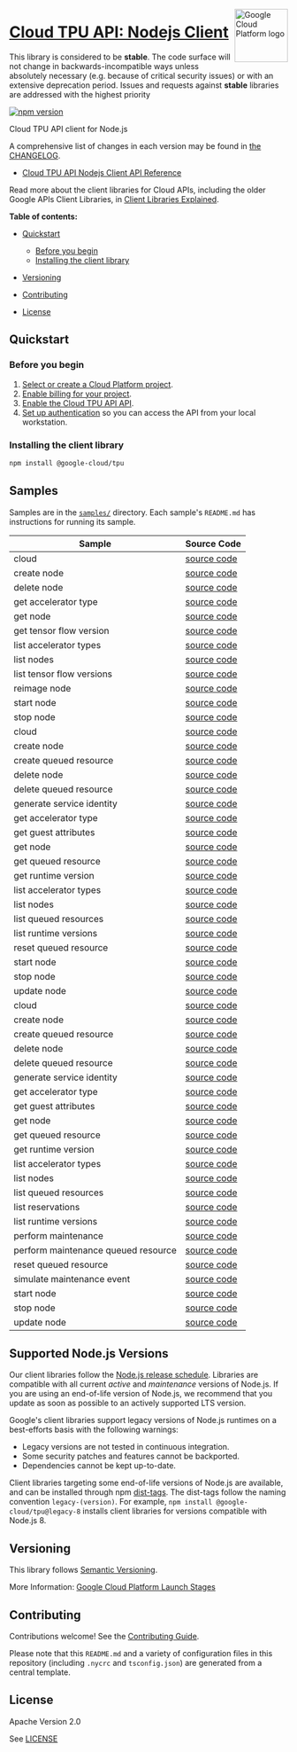 [//]: # "This README.md file is auto-generated, all changes to this file will be lost."
[//]: # "The comments you see below are used to generate those parts of the template in later states."
<img src="https://avatars2.githubusercontent.com/u/2810941?v=3&s=96" alt="Google Cloud Platform logo" title="Google Cloud Platform" align="right" height="96" width="96"/>

# [Cloud TPU API: Nodejs Client][homepage]

This library is considered to be **stable**. The code surface will not change in backwards-incompatible ways
unless absolutely necessary (e.g. because of critical security issues) or with
an extensive deprecation period. Issues and requests against **stable** libraries
are addressed with the highest priority

[![npm version](https://img.shields.io/npm/v/@google-cloud/tpu.svg)](https://www.npmjs.org/package/@google-cloud/tpu)

Cloud TPU API client for Node.js

[//]: # "partials.introduction"

A comprehensive list of changes in each version may be found in
[the CHANGELOG][homepage_changelog].

* [Cloud TPU API Nodejs Client API Reference](https://cloud.google.com/nodejs/docs/reference/tpu/latest)


Read more about the client libraries for Cloud APIs, including the older
Google APIs Client Libraries, in [Client Libraries Explained][explained].

[explained]: https://cloud.google.com/apis/docs/client-libraries-explained

**Table of contents:**

* [Quickstart](#quickstart)
  * [Before you begin](#before-you-begin)
  * [Installing the client library](#installing-the-client-library)

* [Versioning](#versioning)
* [Contributing](#contributing)
* [License](#license)

## Quickstart
### Before you begin

1.  [Select or create a Cloud Platform project][projects].
1.  [Enable billing for your project][billing].
1.  [Enable the Cloud TPU API API][enable_api].
1.  [Set up authentication][auth] so you can access the
    API from your local workstation.
### Installing the client library

```bash
npm install @google-cloud/tpu
```

[//]: # "partials.body"

## Samples

Samples are in the [`samples/`][homepage_samples] directory. Each sample's `README.md` has instructions for running its sample.

| Sample                      | Source Code                       |
| --------------------------- | --------------------------------- |
| cloud | [source code](https://github.com/googleapis/google-cloud-node/blob/main/packages/google-cloud-tpu/samples/generated/v1/snippet_metadata_google.cloud.tpu.v1.json) |
| create node | [source code](https://github.com/googleapis/google-cloud-node/blob/main/packages/google-cloud-tpu/samples/generated/v1/tpu.create_node.js) |
| delete node | [source code](https://github.com/googleapis/google-cloud-node/blob/main/packages/google-cloud-tpu/samples/generated/v1/tpu.delete_node.js) |
| get accelerator type | [source code](https://github.com/googleapis/google-cloud-node/blob/main/packages/google-cloud-tpu/samples/generated/v1/tpu.get_accelerator_type.js) |
| get node | [source code](https://github.com/googleapis/google-cloud-node/blob/main/packages/google-cloud-tpu/samples/generated/v1/tpu.get_node.js) |
| get tensor flow version | [source code](https://github.com/googleapis/google-cloud-node/blob/main/packages/google-cloud-tpu/samples/generated/v1/tpu.get_tensor_flow_version.js) |
| list accelerator types | [source code](https://github.com/googleapis/google-cloud-node/blob/main/packages/google-cloud-tpu/samples/generated/v1/tpu.list_accelerator_types.js) |
| list nodes | [source code](https://github.com/googleapis/google-cloud-node/blob/main/packages/google-cloud-tpu/samples/generated/v1/tpu.list_nodes.js) |
| list tensor flow versions | [source code](https://github.com/googleapis/google-cloud-node/blob/main/packages/google-cloud-tpu/samples/generated/v1/tpu.list_tensor_flow_versions.js) |
| reimage node | [source code](https://github.com/googleapis/google-cloud-node/blob/main/packages/google-cloud-tpu/samples/generated/v1/tpu.reimage_node.js) |
| start node | [source code](https://github.com/googleapis/google-cloud-node/blob/main/packages/google-cloud-tpu/samples/generated/v1/tpu.start_node.js) |
| stop node | [source code](https://github.com/googleapis/google-cloud-node/blob/main/packages/google-cloud-tpu/samples/generated/v1/tpu.stop_node.js) |
| cloud | [source code](https://github.com/googleapis/google-cloud-node/blob/main/packages/google-cloud-tpu/samples/generated/v2/snippet_metadata_google.cloud.tpu.v2.json) |
| create node | [source code](https://github.com/googleapis/google-cloud-node/blob/main/packages/google-cloud-tpu/samples/generated/v2/tpu.create_node.js) |
| create queued resource | [source code](https://github.com/googleapis/google-cloud-node/blob/main/packages/google-cloud-tpu/samples/generated/v2/tpu.create_queued_resource.js) |
| delete node | [source code](https://github.com/googleapis/google-cloud-node/blob/main/packages/google-cloud-tpu/samples/generated/v2/tpu.delete_node.js) |
| delete queued resource | [source code](https://github.com/googleapis/google-cloud-node/blob/main/packages/google-cloud-tpu/samples/generated/v2/tpu.delete_queued_resource.js) |
| generate service identity | [source code](https://github.com/googleapis/google-cloud-node/blob/main/packages/google-cloud-tpu/samples/generated/v2/tpu.generate_service_identity.js) |
| get accelerator type | [source code](https://github.com/googleapis/google-cloud-node/blob/main/packages/google-cloud-tpu/samples/generated/v2/tpu.get_accelerator_type.js) |
| get guest attributes | [source code](https://github.com/googleapis/google-cloud-node/blob/main/packages/google-cloud-tpu/samples/generated/v2/tpu.get_guest_attributes.js) |
| get node | [source code](https://github.com/googleapis/google-cloud-node/blob/main/packages/google-cloud-tpu/samples/generated/v2/tpu.get_node.js) |
| get queued resource | [source code](https://github.com/googleapis/google-cloud-node/blob/main/packages/google-cloud-tpu/samples/generated/v2/tpu.get_queued_resource.js) |
| get runtime version | [source code](https://github.com/googleapis/google-cloud-node/blob/main/packages/google-cloud-tpu/samples/generated/v2/tpu.get_runtime_version.js) |
| list accelerator types | [source code](https://github.com/googleapis/google-cloud-node/blob/main/packages/google-cloud-tpu/samples/generated/v2/tpu.list_accelerator_types.js) |
| list nodes | [source code](https://github.com/googleapis/google-cloud-node/blob/main/packages/google-cloud-tpu/samples/generated/v2/tpu.list_nodes.js) |
| list queued resources | [source code](https://github.com/googleapis/google-cloud-node/blob/main/packages/google-cloud-tpu/samples/generated/v2/tpu.list_queued_resources.js) |
| list runtime versions | [source code](https://github.com/googleapis/google-cloud-node/blob/main/packages/google-cloud-tpu/samples/generated/v2/tpu.list_runtime_versions.js) |
| reset queued resource | [source code](https://github.com/googleapis/google-cloud-node/blob/main/packages/google-cloud-tpu/samples/generated/v2/tpu.reset_queued_resource.js) |
| start node | [source code](https://github.com/googleapis/google-cloud-node/blob/main/packages/google-cloud-tpu/samples/generated/v2/tpu.start_node.js) |
| stop node | [source code](https://github.com/googleapis/google-cloud-node/blob/main/packages/google-cloud-tpu/samples/generated/v2/tpu.stop_node.js) |
| update node | [source code](https://github.com/googleapis/google-cloud-node/blob/main/packages/google-cloud-tpu/samples/generated/v2/tpu.update_node.js) |
| cloud | [source code](https://github.com/googleapis/google-cloud-node/blob/main/packages/google-cloud-tpu/samples/generated/v2alpha1/snippet_metadata_google.cloud.tpu.v2alpha1.json) |
| create node | [source code](https://github.com/googleapis/google-cloud-node/blob/main/packages/google-cloud-tpu/samples/generated/v2alpha1/tpu.create_node.js) |
| create queued resource | [source code](https://github.com/googleapis/google-cloud-node/blob/main/packages/google-cloud-tpu/samples/generated/v2alpha1/tpu.create_queued_resource.js) |
| delete node | [source code](https://github.com/googleapis/google-cloud-node/blob/main/packages/google-cloud-tpu/samples/generated/v2alpha1/tpu.delete_node.js) |
| delete queued resource | [source code](https://github.com/googleapis/google-cloud-node/blob/main/packages/google-cloud-tpu/samples/generated/v2alpha1/tpu.delete_queued_resource.js) |
| generate service identity | [source code](https://github.com/googleapis/google-cloud-node/blob/main/packages/google-cloud-tpu/samples/generated/v2alpha1/tpu.generate_service_identity.js) |
| get accelerator type | [source code](https://github.com/googleapis/google-cloud-node/blob/main/packages/google-cloud-tpu/samples/generated/v2alpha1/tpu.get_accelerator_type.js) |
| get guest attributes | [source code](https://github.com/googleapis/google-cloud-node/blob/main/packages/google-cloud-tpu/samples/generated/v2alpha1/tpu.get_guest_attributes.js) |
| get node | [source code](https://github.com/googleapis/google-cloud-node/blob/main/packages/google-cloud-tpu/samples/generated/v2alpha1/tpu.get_node.js) |
| get queued resource | [source code](https://github.com/googleapis/google-cloud-node/blob/main/packages/google-cloud-tpu/samples/generated/v2alpha1/tpu.get_queued_resource.js) |
| get runtime version | [source code](https://github.com/googleapis/google-cloud-node/blob/main/packages/google-cloud-tpu/samples/generated/v2alpha1/tpu.get_runtime_version.js) |
| list accelerator types | [source code](https://github.com/googleapis/google-cloud-node/blob/main/packages/google-cloud-tpu/samples/generated/v2alpha1/tpu.list_accelerator_types.js) |
| list nodes | [source code](https://github.com/googleapis/google-cloud-node/blob/main/packages/google-cloud-tpu/samples/generated/v2alpha1/tpu.list_nodes.js) |
| list queued resources | [source code](https://github.com/googleapis/google-cloud-node/blob/main/packages/google-cloud-tpu/samples/generated/v2alpha1/tpu.list_queued_resources.js) |
| list reservations | [source code](https://github.com/googleapis/google-cloud-node/blob/main/packages/google-cloud-tpu/samples/generated/v2alpha1/tpu.list_reservations.js) |
| list runtime versions | [source code](https://github.com/googleapis/google-cloud-node/blob/main/packages/google-cloud-tpu/samples/generated/v2alpha1/tpu.list_runtime_versions.js) |
| perform maintenance | [source code](https://github.com/googleapis/google-cloud-node/blob/main/packages/google-cloud-tpu/samples/generated/v2alpha1/tpu.perform_maintenance.js) |
| perform maintenance queued resource | [source code](https://github.com/googleapis/google-cloud-node/blob/main/packages/google-cloud-tpu/samples/generated/v2alpha1/tpu.perform_maintenance_queued_resource.js) |
| reset queued resource | [source code](https://github.com/googleapis/google-cloud-node/blob/main/packages/google-cloud-tpu/samples/generated/v2alpha1/tpu.reset_queued_resource.js) |
| simulate maintenance event | [source code](https://github.com/googleapis/google-cloud-node/blob/main/packages/google-cloud-tpu/samples/generated/v2alpha1/tpu.simulate_maintenance_event.js) |
| start node | [source code](https://github.com/googleapis/google-cloud-node/blob/main/packages/google-cloud-tpu/samples/generated/v2alpha1/tpu.start_node.js) |
| stop node | [source code](https://github.com/googleapis/google-cloud-node/blob/main/packages/google-cloud-tpu/samples/generated/v2alpha1/tpu.stop_node.js) |
| update node | [source code](https://github.com/googleapis/google-cloud-node/blob/main/packages/google-cloud-tpu/samples/generated/v2alpha1/tpu.update_node.js) |


## Supported Node.js Versions

Our client libraries follow the [Node.js release schedule](https://github.com/nodejs/release#release-schedule).
Libraries are compatible with all current _active_ and _maintenance_ versions of
Node.js.
If you are using an end-of-life version of Node.js, we recommend that you update
as soon as possible to an actively supported LTS version.

Google's client libraries support legacy versions of Node.js runtimes on a
best-efforts basis with the following warnings:

* Legacy versions are not tested in continuous integration.
* Some security patches and features cannot be backported.
* Dependencies cannot be kept up-to-date.

Client libraries targeting some end-of-life versions of Node.js are available, and
can be installed through npm [dist-tags](https://docs.npmjs.com/cli/dist-tag).
The dist-tags follow the naming convention `legacy-(version)`.
For example, `npm install @google-cloud/tpu@legacy-8` installs client libraries
for versions compatible with Node.js 8.

## Versioning

This library follows [Semantic Versioning](http://semver.org/).

More Information: [Google Cloud Platform Launch Stages][launch_stages]

[launch_stages]: https://cloud.google.com/terms/launch-stages

## Contributing

Contributions welcome! See the [Contributing Guide](https://github.com/googleapis/google-cloud-node/blob/main/packages/google-cloud-tpu/CONTRIBUTING.md).

Please note that this `README.md`
and a variety of configuration files in this repository (including `.nycrc` and `tsconfig.json`)
are generated from a central template.

## License

Apache Version 2.0

See [LICENSE](https://github.com/googleapis/google-cloud-node/blob/main/packages/google-cloud-tpu/LICENSE)

[shell_img]: https://gstatic.com/cloudssh/images/open-btn.png
[projects]: https://console.cloud.google.com/project
[billing]: https://support.google.com/cloud/answer/6293499#enable-billing
[enable_api]: https://console.cloud.google.com/flows/enableapi?apiid=tpu.googleapis.com
[auth]: https://cloud.google.com/docs/authentication/external/set-up-adc-local
[homepage_samples]: https://github.com/googleapis/google-cloud-node/blob/main/packages/google-cloud-tpu/samples
[homepage_changelog]: https://github.com/googleapis/google-cloud-node/blob/main/packages/google-cloud-tpu/CHANGELOG.md
[homepage]: https://github.com/googleapis/google-cloud-node/blob/main/packages/google-cloud-tpu
